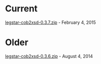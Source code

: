# Current #

[legstar-cob2xsd-0.3.7.zip](http://repo1.maven.org/maven2/com/legsem/legstar/legstar-cob2xsd/0.3.7/legstar-cob2xsd-0.3.7.zip) - February 4, 2015

# Older #

[legstar-cob2xsd-0.3.6.zip](http://repo1.maven.org/maven2/com/legsem/legstar/legstar-cob2xsd/0.3.6/legstar-cob2xsd-0.3.6.zip) - August 4, 2014
